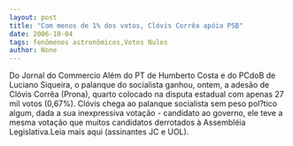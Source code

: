 ```yaml
---
layout: post
title: "Com menos de 1% dos votos, Clóvis Corrêa apóia PSB"
date: 2006-10-04
tags: fenômenos astronômicos,Votos Nulos
author: None
---
```

Do Jornal do Commercio
Além do PT de Humberto Costa e do PCdoB de Luciano Siqueira, o palanque do socialista ganhou, ontem, a adesão de Clóvis Corrêa (Prona), quarto colocado na disputa estadual com apenas 27 mil votos (0,67%). 
Clóvis chega ao palanque socialista sem peso pol?tico algum, dada a sua inexpressiva votação - candidato ao governo, ele teve a mesma votação que muitos candidatos derrotados à Assembléia Legislativa.Leia mais aqui (assinantes JC e UOL). 